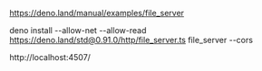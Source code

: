 https://deno.land/manual/examples/file_server

deno install --allow-net --allow-read https://deno.land/std@0.91.0/http/file_server.ts
file_server --cors

http://localhost:4507/